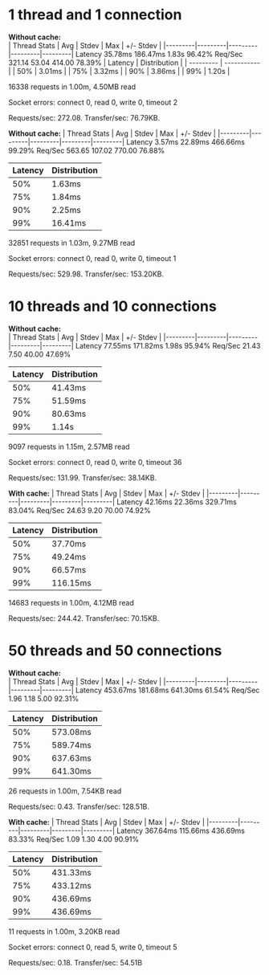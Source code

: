 # 1 thread and 1 connection
**Without cache:**   
| Thread Stats |  Avg   |   Stdev  |   Max |  +/- Stdev |
|---------|---------|---------|---------|---------|
    Latency    35.78ms  186.47ms   1.83s    96.42%
    Req/Sec   321.14     53.04   414.00     78.39%
| Latency | Distribution |
| --------- | -----------|
| 50%  |  3.01ms |
| 75%  |  3.32ms  |
| 90%  |  3.86ms  |
| 99%  |  1.20s  |

  16338 requests in 1.00m, 4.50MB read

  Socket errors: connect 0, read 0, write 0, timeout 2

Requests/sec: 272.08. Transfer/sec: 76.79KB.

**Without cache:**
| Thread Stats |  Avg   |   Stdev  |   Max |  +/- Stdev |
|---------|---------|---------|---------|---------|
    Latency     3.57ms   22.89ms 466.66ms   99.29%
    Req/Sec   563.65    107.02   770.00     76.88%
 
| Latency | Distribution |
| --------- | -----------|
|     50%  |  1.63ms |
|     75%  |  1.84ms |
|     90%  |  2.25ms |
|     99%  | 16.41ms |

  32851 requests in 1.03m, 9.27MB read

  Socket errors: connect 0, read 0, write 0, timeout 1

Requests/sec: 529.98. Transfer/sec: 153.20KB.

# 10 threads and 10 connections
**Without cache:**  
| Thread Stats |  Avg   |   Stdev  |   Max |  +/- Stdev |
|---------|---------|---------|---------|---------|
    Latency    77.55ms  171.82ms   1.98s    95.94%
    Req/Sec    21.43      7.50    40.00     47.69%
  
| Latency | Distribution |
| --------- | -----------|
|     50%  | 41.43ms |
|     75%  | 51.59ms |
|     90%  | 80.63ms |
|     99%  |  1.14s |

  9097 requests in 1.15m, 2.57MB read

  Socket errors: connect 0, read 0, write 0, timeout 36

Requests/sec: 131.99. Transfer/sec: 38.14KB.

**With cache:**
| Thread Stats |  Avg   |   Stdev  |   Max |  +/- Stdev |
|---------|---------|---------|---------|---------|
    Latency    42.16ms   22.36ms 329.71ms   83.04%
    Req/Sec    24.63      9.20    70.00     74.92%

| Latency | Distribution |
| --------- | -----------|
|     50% |  37.70ms |
|     75% |  49.24ms |
|     90% |  66.57ms |
|     99% | 116.15ms |

  14683 requests in 1.00m, 4.12MB read

Requests/sec:    244.42. Transfer/sec:     70.15KB.

# 50 threads and 50 connections
**Without cache:**  
| Thread Stats |  Avg   |   Stdev  |   Max |  +/- Stdev |
|---------|---------|---------|---------|---------|
    Latency   453.67ms  181.68ms 641.30ms   61.54%
    Req/Sec     1.96      1.18     5.00     92.31%

| Latency | Distribution |
| --------- | -----------|
|     50% | 573.08ms |
|     75% | 589.74ms |
|     90% | 637.63ms |
|     99% | 641.30ms |

  26 requests in 1.00m, 7.54KB read
  
Requests/sec:      0.43. Transfer/sec:     128.51B.

**With cache:**
| Thread Stats |  Avg   |   Stdev  |   Max |  +/- Stdev |
|---------|---------|---------|---------|---------|
    Latency   367.64ms  115.66ms 436.69ms   83.33%
    Req/Sec     1.09      1.30     4.00     90.91%

| Latency | Distribution |
| --------- | -----------|
|     50% | 431.33ms|
|     75% | 433.12ms|
|     90% | 436.69ms|
|     99% | 436.69ms|

  11 requests in 1.00m, 3.20KB read

  Socket errors: connect 0, read 5, write 0, timeout 5

Requests/sec:      0.18. Transfer/sec:      54.51B